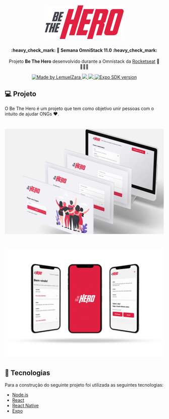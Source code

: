 <h1 align="center">
    <img alt="Be The Hero" src="assets/logo.svg" width="250px" />
</h1>
<h4 align="center"> 
	:heavy_check_mark: 🚀 Semana OmniStack 11.0 :heavy_check_mark:
</h4>
<p align="center">Projeto <strong>Be The Hero</strong> desenvolvido durante a Omnistack da <a href="https://rocketseat.com.br">Rocketseat</a> 🚀👩🏽‍🚀</p>
<p align="center">
  <a href="https://www.linkedin.com/in/lemuelzara/">
    <img alt="Made by LemuelZara" src="https://img.shields.io/badge/made%20by-Lemuel%20Zara-%2304D361">
  </a>
  <a aria-label="Versão do Node" href="https://github.com/nodejs/node/blob/master/doc/changelogs/CHANGELOG_V12.md#12.16.2">
    <img src="https://img.shields.io/badge/node.js@lts-12.16.2-informational?logo=Node.js"></img>
  </a>
  <a aria-label="Versão do React" href="https://github.com/facebook/react/blob/master/CHANGELOG.md#16131-november-14-2019">
    <img src="https://img.shields.io/badge/react-16.13.1-informational?logo=react"></img>
  </a>
  <a aria-label="SDK version" href="https://www.npmjs.com/package/expo" target="_blank">
    <img alt="Expo SDK version" src="https://img.shields.io/npm/v/expo.svg?style=flat-square&label=Expo%20SDK&labelColor=000000&color=4630EB">
  </a>
</p>

## 💻 Projeto

O Be The Hero é um projeto que tem como objetivo unir pessoas com o intuito de ajudar ONGs ❤.

<h1 align="center">
    <img alt="Login-Page" title="Login-Page" src="assets/be-the-hero-web.png" width="1080px" />
</h1>
<h1 align="center">
    <img alt="Mobile-Page" title="Login-Page" src="assets/be-the-hero-phone.png" width="1080px" />
</h1>

## :rocket: Tecnologias

Para a construção do seguinte projeto foi utilizada as seguintes tecnologias:

- [Node.js](https://nodejs.org/en/) 
- [React](https://reactjs.org)
- [React Native](https://facebook.github.io/react-native/)
- [Expo](https://expo.io/)
